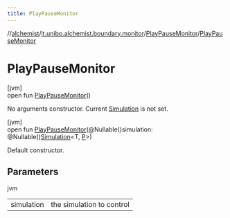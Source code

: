 ```yaml
---
title: PlayPauseMonitor
---
```

//[alchemist](../../../index.html)/[it.unibo.alchemist.boundary.monitor](../index.html)/[PlayPauseMonitor](index.html)/[PlayPauseMonitor](-play-pause-monitor.html)



# PlayPauseMonitor



[jvm]\
open fun [PlayPauseMonitor](-play-pause-monitor.html)()



No arguments constructor. Current [Simulation](../../it.unibo.alchemist.core.interfaces/-simulation/index.html) is not set.





[jvm]\
open fun [PlayPauseMonitor](-play-pause-monitor.html)(@Nullable()simulation: @Nullable()[Simulation](../../it.unibo.alchemist.core.interfaces/-simulation/index.html)<T, [P](../../it.unibo.alchemist.boundary.gui.effects.json/-effect-serializer/effect-from-file.html)>)



Default constructor.



## Parameters


jvm

| | |
|---|---|
| simulation | the simulation to control |




